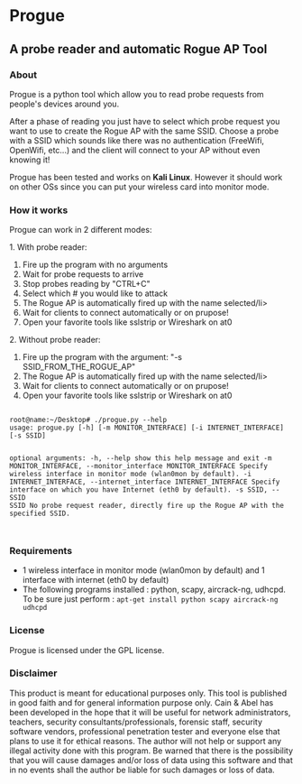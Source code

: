 <h1>Progue</h1>

<h2>A probe reader and automatic Rogue AP Tool</h2>

<h3>About</h3>

<p>Progue is a python tool which allow you to read probe requests from people's devices around you.</p>

<p>After a phase of reading you just have to select which probe request you want to use to create the Rogue AP with the same SSID.  
Choose a probe with a SSID which sounds like there was no authentication (FreeWifi, OpenWifi, etc...) and the client will connect to your AP without even knowing it!</p>

<p>Progue has been tested and works on <strong>Kali Linux</strong>. However it should work on other OSs since you can put your wireless card into monitor mode.</p>

<p></p>
<p></p>
<p></p>
<p></p>

<h3>How it works</h3>

<p>Progue can work in 2 different modes:</p>

<p>1. With probe reader:</p>

<ol>
<li>Fire up the program with no arguments</li>
<li>Wait for probe requests to arrive</li>
<li>Stop probes reading by "CTRL+C"</li>
<li>Select which # you would like to attack</li>
<li>The Rogue AP is automatically fired up with the name selected/li>
<li>Wait for clients to connect automatically or on prupose!</li>
<li>Open your favorite tools like sslstrip or Wireshark on at0</li>
</ol>



<p>2. Without probe reader:</p>

<ol>
<li>Fire up the program with the argument: "-s SSID_FROM_THE_ROGUE_AP" </li>
<li>The Rogue AP is automatically fired up with the name selected/li>
<li>Wait for clients to connect automatically or on prupose!</li>
<li>Open your favorite tools like sslstrip or Wireshark on at0</li>
</ol>


<code>
root@name:~/Desktop# ./progue.py --help
usage: progue.py [-h] [-m MONITOR_INTERFACE] [-i INTERNET_INTERFACE] [-s SSID]

optional arguments:
  -h, --help            show this help message and exit
  -m MONITOR_INTERFACE, --monitor_interface MONITOR_INTERFACE
                        Specify wireless interface in monitor mode (wlan0mon
                        by default).
  -i INTERNET_INTERFACE, --internet_interface INTERNET_INTERFACE
                        Specify interface on which you have Internet (eth0 by
                        default).
  -s SSID, --SSID SSID  No probe request reader, directly fire up the Rogue AP
                        with the specified SSID.
                        
</code>



<h3>Requirements</h3>

<ul>
<li>1 wireless interface in monitor mode (wlan0mon by default) and 1 interface with internet (eth0 by default)</li>
<li>The following programs installed : python, scapy, aircrack-ng, udhcpd.  
To be sure just perform : <code>apt-get install python scapy aircrack-ng udhcpd</code></li>
</ul>



<h3>License</h3>

<p>Progue is licensed under the GPL license.</p>


<h3>Disclaimer</h3>

<p>This product is meant for educational purposes only.  
This tool is published in good faith and for general information purpose only.  
Cain & Abel has been developed in the hope that it will be useful for network administrators, teachers, security consultants/professionals, forensic staff, security software vendors, professional penetration tester and everyone else that plans to use it for ethical reasons.  
The author will not help or support any illegal activity done with this program. Be warned that there is the possibility that you will cause damages and/or loss of data using this software and that in no events shall the author be liable for such damages or loss of data.</p>

